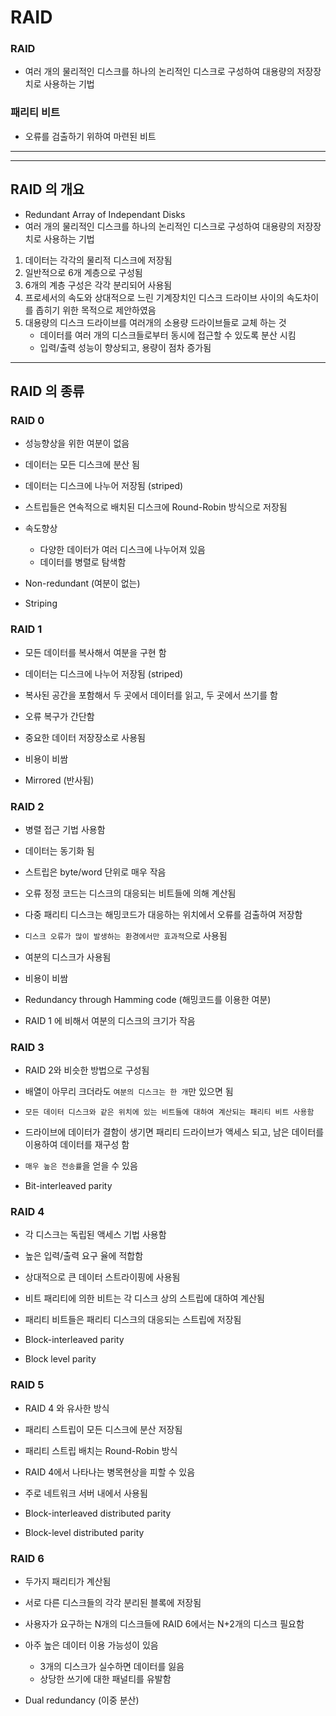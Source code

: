 # RAID

### RAID

- 여러 개의 물리적인 디스크를 하나의 논리적인 디스크로 구성하여 대용량의 저장장치로 사용하는 기법

### 패리티 비트

- 오류를 검출하기 위하여 마련된 비트

---

---

## RAID 의 개요

- Redundant Array of Independant Disks
- 여러 개의 물리적인 디스크를 하나의 논리적인 디스크로 구성하여 대용량의 저장장치로 사용하는 기법

1. 데이터는 각각의 물리적 디스크에 저장됨
2. 일반적으로 6개 계층으로 구성됨
3. 6개의 계층 구성은 각각 분리되어 사용됨
4. 프로세서의 속도와 상대적으로 느린 기계장치인 디스크 드라이브 사이의 속도차이를 좁히기 위한 목적으로 제안하였음
5. 대용량의 디스크 드라이브를 여러개의 소용량 드라이브들로 교체 하는 것
   - 데이터를 여러 개의 디스크들로부터 동시에 접근할 수 있도록 분산 시킴
   - 입력/출력 성능이 향상되고, 용량이 점차 증가됨

---

## RAID 의 종류

### RAID 0

- 성능향상을 위한 여분이 없음
- 데이터는 모든 디스크에 분산 됨
- 데이터는 디스크에 나누어 저장됨 (striped)
- 스트립들은 연속적으로 배치된 디스크에 Round-Robin 방식으로 저장됨

- 속도향상

  - 다양한 데이터가 여러 디스크에 나누어져 있음
  - 데이터를 병렬로 탐색함

- Non-redundant (여분이 없는)
- Striping

### RAID 1

- 모든 데이터를 복사해서 여분을 구현 함
- 데이터는 디스크에 나누어 저장됨 (striped)
- 복사된 공간을 포함해서 두 곳에서 데이터를 읽고, 두 곳에서 쓰기를 함
- 오류 복구가 간단함
- 중요한 데이터 저장장소로 사용됨
- 비용이 비쌈

- Mirrored (반사됨)

### RAID 2

- 병렬 접근 기법 사용함
- 데이터는 동기화 됨
- 스트립은 byte/word 단위로 매우 작음
- 오류 정정 코드는 디스크의 대응되는 비트들에 의해 계산됨
- 다중 패리티 디스크는 해밍코드가 대응하는 위치에서 오류를 검출하여 저장함
- `디스크 오류가 많이 발생하는 환경에서만 효과적`으로 사용됨
- 여분의 디스크가 사용됨
- 비용이 비쌈

- Redundancy through Hamming code (해밍코드를 이용한 여분)
- RAID 1 에 비해서 여분의 디스크의 크기가 작음

### RAID 3

- RAID 2와 비슷한 방법으로 구성됨
- 배열이 아무리 크더라도 `여분의 디스크는 한 개`만 있으면 됨
- `모든 데이터 디스크와 같은 위치에 있는 비트들에 대하여 계산되는 패리티 비트 사용함`
- 드라이브에 데이터가 결함이 생기면 패리티 드라이브가 액세스 되고, 남은 데이터를 이용하여 데이터를 재구성 함
- `매우 높은 전송률`을 얻을 수 있음

- Bit-interleaved parity

### RAID 4

- 각 디스크는 독립된 액세스 기법 사용함
- 높은 입력/출력 요구 율에 적합함
- 상대적으로 큰 데이터 스트라이핑에 사용됨
- 비트 패리티에 의한 비트는 각 디스크 상의 스트립에 대하여 계산됨
- 패리티 비트들은 패리티 디스크의 대응되는 스트립에 저장됨

- Block-interleaved parity
- Block level parity

### RAID 5

- RAID 4 와 유사한 방식
- 패리티 스트립이 모든 디스크에 분산 저장됨
- 패리티 스트립 배치는 Round-Robin 방식
- RAID 4에서 나타나는 병목현상을 피할 수 있음
- 주로 네트워크 서버 내에서 사용됨

- Block-interleaved distributed parity
- Block-level distributed parity

### RAID 6

- 두가지 패리티가 계산됨
- 서로 다른 디스크들의 각각 분리된 블록에 저장됨
- 사용자가 요구하는 N개의 디스크들에 RAID 6에서는 N+2개의 디스크 필요함
- 아주 높은 데이터 이용 가능성이 있음

  - 3개의 디스크가 실수하면 데이터를 잃음
  - 상당한 쓰기에 대한 패널티를 유발함

- Dual redundancy (이중 분산)
